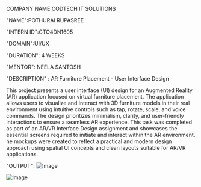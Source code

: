 COMPANY NAME:CODTECH IT SOLUTIONS

"NAME":POTHURAI RUPASREE

"INTERN ID":CTO4DN1605

"DOMAIN":UI/UX

"DURATION": 4 WEEKS

"MENTOR": NEELA SANTOSH

"DESCRIPTION" :
AR Furniture Placement - User Interface Design

This project presents a user interface (UI) design for an Augmented Reality (AR) application focused on virtual furniture placement. The application allows users to visualize and interact with 3D furniture models in their real environment using intuitive controls such as tap, rotate, scale, and voice commands. The design prioritizes minimalism, clarity, and user-friendly interactions to ensure a seamless AR experience. This task was completed as part of an AR/VR Interface Design assignment and showcases the essential screens required to initiate and interact within the AR environment.
he mockups were created to reflect a practical and modern design approach using spatial UI concepts and clean layouts suitable for AR/VR applications.

"OUTPUT":
![Image](https://github.com/user-attachments/assets/4ea1bb00-0d37-4f72-99d1-cb2c9d96c766)

![Image](https://github.com/user-attachments/assets/5e8606bd-ae2c-4913-abe4-63a7187ed207)
